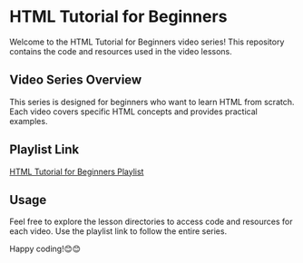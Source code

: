 # HTML Tutorial for Beginners

Welcome to the HTML Tutorial for Beginners video series! This repository contains the code and resources used in the video lessons.

## Video Series Overview

This series is designed for beginners who want to learn HTML from scratch. Each video covers specific HTML concepts and provides practical examples.

## Playlist Link

[HTML Tutorial for Beginners Playlist](https://www.youtube.com/playlist?list=PLWD-p_kHs4zG--zXXC69NdYDpZpb9EvtC) 

## Usage

Feel free to explore the lesson directories to access code and resources for each video. Use the playlist link to follow the entire series.

Happy coding!😊😊
